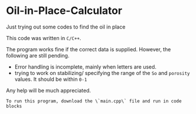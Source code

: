# Oil-in-Place-Calculator
Just trying out some codes to find the oil in place

This code was written in `C/C++`.

The program works fine if the correct data is supplied. However, the following are still pending.

- Error handling is incomplete, mainly when letters are used.
- trying to work on stabilizing/ specifying the range of the `So` and `porosity` values. It should be within `0-1` 

Any help will be much appreciated.
```
To run this program, download the \`main.cpp\` file and run in code blocks
```
